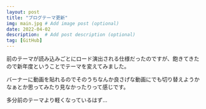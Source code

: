 ```yaml
---
layout: post
title: "ブログテーマ更新"
img: main.jpg # Add image post (optional)
date: 2022-04-02
description:  # Add post description (optional)
tag: [GitHub]
---
```

前のテーマが読み込みごとにロード演出される仕様だったのですが、飽きてきたので新年度ということでテーマを変えてみました。

バーナーに動画を貼れるのでそのうちなんか良さげな動画にでも切り替えようかなぁとか思ってみたり見なかったりって感じです。

多分前のテーマより軽くなっているはず...